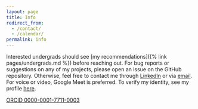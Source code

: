 ```yaml
---
layout: page
title: Info
redirect_from:
  - /contact/
  - /calendar/
permalink: info
---
```

Interested undergrads should see [my recommendations]({% link pages/undergrads.md %}) before reaching out. For bug reports or suggestions on any of my projects, please open an issue on the GitHub repository. Otherwise, feel free to contact me through <a href="https://www.linkedin.com/in/niwalker"><ion-icon name="logo-linkedin"></ion-icon> LinkedIn</a> or via <a href="mailto:nswalker@cs.uw.edu"><ion-icon name="mail"></ion-icon> email</a>. For voice or video, Google Meet is preferred. To verify my identity, see my profile [here](https://keybase.io/nickswalker).

<a href="https://orcid.org/0000-0001-7711-0003"><ion-icon name="list-box"></ion-icon> ORCID 0000-0001-7711-0003</a>


